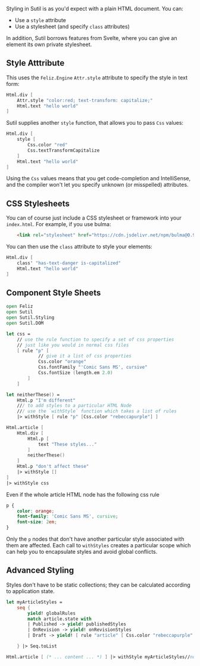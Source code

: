 Styling in Sutil is as you'd expect with a plain HTML document. You can:

- Use a `style` attribute
- Use a stylesheet (and specify `class` attributes)

In addition, Sutil borrows features from Svelte, where you can give an element its own private stylesheet.

## Style Atttribute

This uses the `Feliz.Engine` `Attr.style` attribute to specify the style in text form:

```fsharp
Html.div [
    Attr.style "color:red; text-transform: capitalize;"
    Html.text "hello world"
]
```

Sutil supplies another `style` function, that allows you to pass `Css` values:

```fsharp
Html.div [
    style [
        Css.color "red"
        Css.textTransformCapitalize
    ]
    Html.text "hello world"
]
```

Using the `Css` values means that you get code-completion and IntelliSense, and the compiler won't let you specify unknown (or misspelled) attributes.

## CSS Stylesheets

You can of course just include a CSS stylesheet or framework into your `index.html`. For example, if you use bulma:

```html
    <link rel="stylesheet" href="https://cdn.jsdelivr.net/npm/bulma@0.9.1/css/bulma.min.css">
```

You can then use the `class` attribute to style your elements:

```fsharp
Html.div [
    class' "has-text-danger is-capitalized"
    Html.text "hello world"
]
```
## Component Style Sheets

```fsharp
open Feliz
open Sutil
open Sutil.Styling
open Sutil.DOM

let css =
    // use the rule function to specify a set of css properties
    // just like you would in normal css files
    [ rule "p" [
            // give it a list of css properties
            Css.color "orange"
            Css.fontFamily "'Comic Sans MS', cursive"
            Css.fontSize (length.em 2.0)
        ]
    ]

let neitherThese() =
    Html.p "I'm different"
    /// to add styles to a particular HTML Node
    /// use the `withStyle` function which takes a list of rules
    |> withStyle [ rule "p" [Css.color "rebeccapurple"] ]

Html.article [
    Html.div [
        Html.p [
            text "These styles..."
        ]
        neitherThese()
    ]
    Html.p "don't affect these"
    |> withStyle []
]
|> withStyle css
```

Even if the whole article HTML node has the following css rule
```css
p {
    color: orange;
    font-family: 'Comic Sans MS', cursive;
    font-size: 2em;
}
```
Only the `p` nodes that don't have another particular style associated with them are affected. Each call to `withStyles` creates a particular scope which can help you to encapsulate styles and avoid global conflicts.

## Advanced Styling

Styles don't have to be static collections; they can be calculated according to application state.

```fsharp
let myArticleStyles =
    seq {
        yield! globalRules
        match article.state with
        | Published -> yield! publishedStyles
        | OnRevision -> yield! onRevisionStyles
        | Draft -> yield! [ rule "article" [ Css.color "rebeccapurple" ] ]

    } |> Seq.toList

Html.article [ (* ... content ... *) ] |> withStyle myArticleStyles//norepl
```
